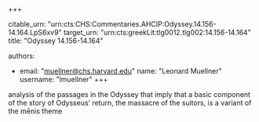 +++


citable_urn: "urn:cts:CHS:Commentaries.AHCIP:Odyssey.14.156-14.164.LpS6xv9"
target_urn: "urn:cts:greekLit:tlg0012.tlg002:14.156-14.164"
title: "Odyssey 14.156-14.164"

authors:
- email: "muellner@chs.harvard.edu"
  name: "Leonard Muellner"
  username: "lmuellner"
+++

<p>analysis of the passages in the Odyssey that imply that a basic component of the story of Odysseus’ return, the massacre of the suitors, is a variant of the mēnis theme</p>